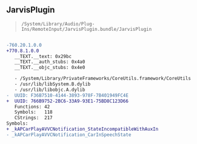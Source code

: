 ## JarvisPlugin

> `/System/Library/Audio/Plug-Ins/RemoteInput/JarvisPlugin.bundle/JarvisPlugin`

```diff

-760.20.1.0.0
+770.8.1.0.0
   __TEXT.__text: 0x29bc
   __TEXT.__auth_stubs: 0x4a0
   __TEXT.__objc_stubs: 0x4e0

   - /System/Library/PrivateFrameworks/CoreUtils.framework/CoreUtils
   - /usr/lib/libSystem.B.dylib
   - /usr/lib/libobjc.A.dylib
-  UUID: F36B7510-4144-3893-978F-7B401949FC4E
+  UUID: 766B9752-2BC6-33A9-93E1-75BD8C123D66
   Functions: 42
   Symbols:   118
   CStrings:  217
Symbols:
+ _kAPCarPlayAVVCNotification_StateIncompatibleWithAuxIn
- _kAPCarPlayAVVCNotification_CarInSpeechState

```
